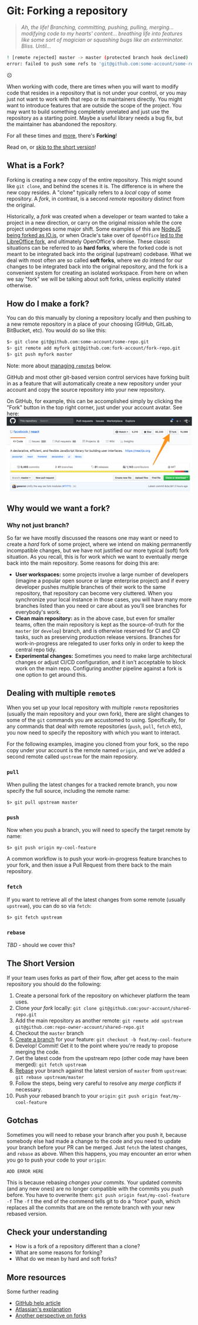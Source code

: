 # Git: Forking a repository

> _Ah, the life! Branching, committing, pushing, pulling, merging... modifying code to my hearts' content... breathing life into features like some sort of magician or squashing bugs like an exterminator. Bliss. Until..._

```bash
! [remote rejected] master -> master (protected branch hook declined)
error: failed to push some refs to 'git@github.com:some-account/some-repo.git'
```

☹️

When working with code, there are times when you will want to modify code that resides in a repository that is not under your control, or you may just not want to work with that repo or its maintainers directly. You might want to introduce features that are outside the scope of the project. You may want to build something completely unrelated and just use the repository as a starting point. Maybe a useful library needs a bug fix, but the maintainer has abandoned the repository. 

For all these times and [more](#why-would-we-want-a-fork), there's **Forking**!

Read on, or [skip to the short version](#the-short-version)!

## What is a Fork?

Forking is creating a new copy of the entire repository. This might sound like `git clone`, and behind the scenes it is. The difference is in where the new copy resides. A "clone" typically refers to a _local_ copy of some repository. A _fork_, in contrast, is a second *remote* repository distinct from the original.

Historically, a _fork_ was created when a developer or team wanted to take a project in a new direction, or carry on the original mission while the core project undergoes some major shift. Some examples of this are [NodeJS being forked as IO.js](http://anandmanisankar.com/posts/nodejs-iojs-why-the-fork/#why-the-fork), or when Oracle's take over of `OpenOffice` [led to the LibreOffice fork](https://en.wikipedia.org/wiki/LibreOffice#ooo-build,_Go-oo_and_Oracle), and ultimately OpenOffice's demise. These classic situations can be referred to as **hard forks**, where the forked code is not meant to be integrated back into the original (upstream) codebase. What we deal with most often are so called **soft forks**, where we _do_ intend for our changes to be integrated back into the original repository, and the fork is a convenient system for creating an isolated workspace. From here on when we say "fork" we will be talking about soft forks, unless explicitly stated otherwise.

## How do I make a fork?

You can do this manually by cloning a repository locally and then pushing to a new remote repository in a place of your choosing (GitHub, GitLab, BitBucket, etc). You would do so like this:
```bash
$> git clone git@github.com:some-account/some-repo.git
$> git remote add myfork git@github.com:fork-account/fork-repo.git
$> git push myfork master
```
Note: more about [managing `remote`s](#dealing-with-multiple-remotes) below.

GitHub and most other git-based version control services have forking built in as a feature that will automatically create a new repository under your account and copy the source repository into your new repository.

On GitHub, for example, this can be accomplished simply by clicking the "Fork" button in the top right corner, just under your account avatar. See here:
![Forking on GitHub](../images/github-fork.png)

## Why would we want a fork?
### Why not just branch?

So far we have mostly discussed the reasons one may want or need to create a _hard_ fork of some project, where we intend on making permanently incompatible changes, but we have not justified our more typical (soft) fork situation. As you recall, this is for work which we want to eventually merge back into the main repository. Some reasons for doing this are:

* **User workspaces:** some projects involve a large number of developers (imagine a popular open source or large enterprise project) and if every developer pushes multiple branches of their work to the same repository, that repository can become very cluttered. When you synchronize your local instance in those cases, you will have many more branches listed than you need or care about as you'll see branches for everybody's work.
* **Clean main repository:** as in the above case, but even for smaller teams, often the main repository is kept as the source-of-truth for the `master` (or `develop`) branch, and is otherwise reserved for CI and CD tasks, such as preserving production release versions. Branches for work-in-progress are relegated to user forks only in order to keep the central repo tidy.
* **Experimental changes:** Sometimes you need to make large architectural changes or adjust CI/CD configuration, and it isn't acceptable to block work on the main repo. Configuring another pipeline against a fork is one option to get around this.

## Dealing with multiple `remote`s
When you set up your local repository with multiple `remote` repositories (usually the main repository and your own fork), there are slight changes to some of the `git` commands you are accustomed to using. Specifically, for any commands that deal with remote repositories (`push`, `pull`, `fetch` etc), you now need to specify the repository with which you want to interact.

For the following examples, imagine you cloned from your fork, so the repo copy under your account is the remote named `origin`, and we've added a second remote called `upstream` for the main reposiory.

### `pull`
When pulling the latest changes for a tracked remote branch, you now specify the full source, including the remote name:
```shell
$> git pull upstream master
```

### `push`
Now when you push a branch, you will need to specify the target remote by name:
```shell
$> git push origin my-cool-feature
```
A common workflow is to push your work-in-progress feature branches to your fork, and then issue a Pull Request from there back to the main repository.

### `fetch`
If you want to retrieve all of the latest changes from some remote (usually `upstream`), you can do so via `fetch`:
```shell
$> git fetch upstream
```

### `rebase`
_TBD_ - should we cover this?

## The Short Version
If your team uses forks as part of their flow, after get acess to the main repository you should do the following:
1) Create a personal fork of the repository on whichever platform the team uses.
1) Clone _your fork_ locally: `git clone git@github.com:your-account/shared-repo.git`
1) Add the main repository as another remote: `git remote add upstream git@github.com:repo-owner-account/shared-repo.git`
1) Checkout the `master` branch
1) [Create a branch](./git-branch-stage-commit.md) for your feature: `git checkout -b feat/my-cool-feature`
1) Develop! Commit! Get it to the point where you're ready to propose merging the code.
1) Get the latest code from the upstream repo (other code may have been merged): `git fetch upstream`
1) [Rebase](git-rebase.md) your branch against the latest version of `master` from `upstream`: `git rebase upstream/master`
  1) Follow the steps, being very careful to resolve any _merge conflicts_ if necessary.
1) Push your rebased branch to your `origin`: `git push origin feat/my-cool-feature`

## Gotchas

Sometimes you will need to rebase your branch after you push it, because somebody else had made a change to the code and you need to update your branch before your PR can be merged. Just `fetch` the latest changes, and `rebase` as above. When this happens, you may encounter an error when you go to push your code to your `origin`:
```
ADD ERROR HERE
```
This is because rebasing _changes your commits_. Your updated commits (and any new ones) are no longer compatible with the commits you push before. You have to overwrite them:
`git push origin feat/my-cool-feature -f`
The `-f` t the end of the commend tells git to do a "force" push, which replaces all the commits that are on the remote branch with your new rebased version.

## Check your understanding

* How is a fork of a repository different than a clone?
* What are some reasons for forking?
* What do we mean by hard and soft forks?

## More resources

Some further reading

- [GitHub help article](https://help.github.com/articles/fork-a-repo/)
- [Atlassian's explanation](TODO)
- [Another perspective on forks](https://gregoryszorc.com/blog/2017/12/11/high-level-problems-with-git-and-how-to-fix-them/)

